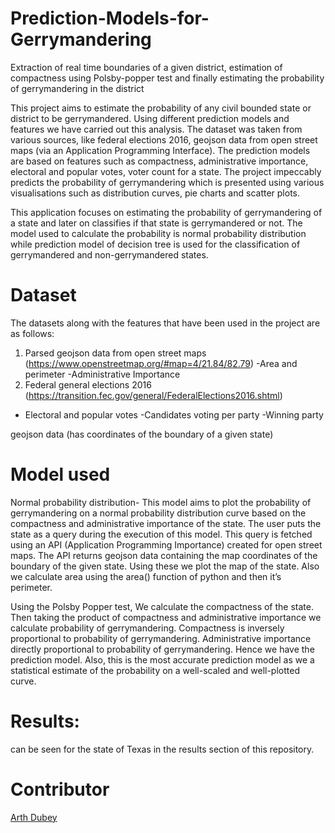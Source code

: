 # Prediction-Models-for-Gerrymandering
Extraction of real time boundaries of a given district, estimation of compactness using Polsby-popper test and finally estimating the probability of gerrymandering in the district

This project aims to estimate the probability of any civil bounded state or district to be gerrymandered. Using different prediction models and features we have carried out this analysis. The dataset was taken from various sources, like federal elections 2016, geojson data from open street maps (via an Application Programming Interface). The prediction models are based on features such as compactness, administrative importance, electoral and popular votes, voter count for a state. The project impeccably predicts the probability of gerrymandering which is presented using various visualisations such as distribution curves, pie charts and scatter plots.

This application focuses on estimating the probability of gerrymandering of a state and later on classifies if that state is gerrymandered or not. The model used to calculate the probability is normal probability distribution while prediction model of decision tree is used for the classification of gerrymandered and non-gerrymandered states.

# Dataset
The datasets along with the features that have been used in the project are as follows:
1. Parsed geojson data from open street maps
(https://www.openstreetmap.org/#map=4/21.84/82.79)
    	-Area and perimeter
    	-Administrative Importance
2. Federal general elections 2016 (https://transition.fec.gov/general/FederalElections2016.shtml)
- Electoral and popular votes
-Candidates voting per party
-Winning party

geojson data (has coordinates of the boundary of a given state)

# Model used

Normal probability distribution-
This model aims to plot the probability of gerrymandering on a normal probability distribution curve based on the compactness and administrative importance of the state. The user puts the state as a query during the execution of this model. This query is fetched using an API (Application Programming Importance) created for open street maps. The API returns geojson data containing the map coordinates of the boundary of the given state. Using these we plot the map of the state. Also we calculate area using the area() function of python and then it’s perimeter. 

Using the Polsby Popper test, We calculate the compactness of the state. Then taking the product of compactness and administrative importance we calculate probability of gerrymandering. Compactness is inversely proportional to probability of gerrymandering. Administrative importance directly proportional to probability of gerrymandering. Hence we have the prediction model. Also, this is the most accurate prediction model as we a statistical estimate of the probability on a well-scaled and well-plotted curve.

# Results:
can be seen for the state of Texas in the results section of this repository.

# Contributor
[Arth Dubey](https://github.com/ArthDubey)
